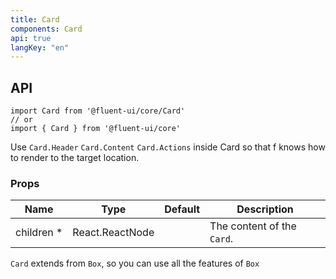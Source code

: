 ```yaml
---
title: Card
components: Card
api: true
langKey: "en"
---
```


## API

```
import Card from '@fluent-ui/core/Card'
// or
import { Card } from '@fluent-ui/core'
```

Use `Card.Header` `Card.Content` `Card.Actions` inside Card so that f knows how to render to the target location.

### Props

| Name | Type | Default | Description |
| --- | --- | --- | --- |
| children&nbsp;* | React.ReactNode |  | The content of the `Card`. |

`Card` extends from `Box`, so you can use all the features of `Box`
